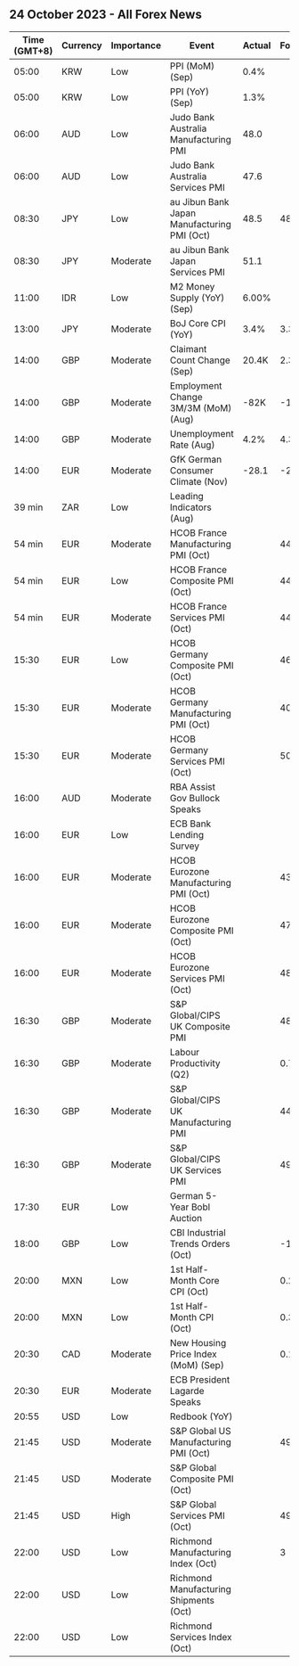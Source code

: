 ## 24 October 2023 - All Forex News

| Time (GMT+8) | Currency | Importance | Event | Actual | Forecast | Previous |
|------|----------|------------|-------|--------|----------|----------|
| 05:00 | KRW | Low | PPI (MoM) (Sep) | 0.4% |  | 0.9% |
| 05:00 | KRW | Low | PPI (YoY) (Sep) | 1.3% |  | 1.0% |
| 06:00 | AUD | Low | Judo Bank Australia Manufacturing PMI | 48.0 |  | 48.7 |
| 06:00 | AUD | Low | Judo Bank Australia Services PMI | 47.6 |  | 51.8 |
| 08:30 | JPY | Low | au Jibun Bank Japan Manufacturing PMI (Oct) | 48.5 | 48.9 | 48.5 |
| 08:30 | JPY | Moderate | au Jibun Bank Japan Services PMI | 51.1 |  | 53.8 |
| 11:00 | IDR | Low | M2 Money Supply (YoY) (Sep) | 6.00% |  | 5.90% |
| 13:00 | JPY | Moderate | BoJ Core CPI (YoY) | 3.4% | 3.3% | 3.3% |
| 14:00 | GBP | Moderate | Claimant Count Change (Sep) | 20.4K | 2.3K | -9.0K |
| 14:00 | GBP | Moderate | Employment Change 3M/3M (MoM) (Aug) | -82K | -198K | -207K |
| 14:00 | GBP | Moderate | Unemployment Rate (Aug) | 4.2% | 4.3% | 4.3% |
| 14:00 | EUR | Moderate | GfK German Consumer Climate (Nov) | -28.1 | -26.6 | -26.7 |
| 39 min | ZAR | Low | Leading Indicators (Aug) |  |  | 110.40% |
| 54 min | EUR | Moderate | HCOB France Manufacturing PMI (Oct) |  | 44.4 | 44.2 |
| 54 min | EUR | Low | HCOB France Composite PMI (Oct) |  | 44.4 | 44.1 |
| 54 min | EUR | Moderate | HCOB France Services PMI (Oct) |  | 44.6 | 44.4 |
| 15:30 | EUR | Low | HCOB Germany Composite PMI (Oct) |  | 46.7 | 46.4 |
| 15:30 | EUR | Moderate | HCOB Germany Manufacturing PMI (Oct) |  | 40.0 | 39.6 |
| 15:30 | EUR | Moderate | HCOB Germany Services PMI (Oct) |  | 50.0 | 50.3 |
| 16:00 | AUD | Moderate | RBA Assist Gov Bullock Speaks |  |  |  |
| 16:00 | EUR | Low | ECB Bank Lending Survey |  |  |  |
| 16:00 | EUR | Moderate | HCOB Eurozone Manufacturing PMI (Oct) |  | 43.7 | 43.4 |
| 16:00 | EUR | Moderate | HCOB Eurozone Composite PMI (Oct) |  | 47.4 | 47.2 |
| 16:00 | EUR | Moderate | HCOB Eurozone Services PMI (Oct) |  | 48.7 | 48.7 |
| 16:30 | GBP | Moderate | S&P Global/CIPS UK Composite PMI |  | 48.7 | 48.5 |
| 16:30 | GBP | Moderate | Labour Productivity (Q2) |  | 0.7% | -1.4% |
| 16:30 | GBP | Moderate | S&P Global/CIPS UK Manufacturing PMI |  | 44.7 | 44.3 |
| 16:30 | GBP | Moderate | S&P Global/CIPS UK Services PMI |  | 49.3 | 49.3 |
| 17:30 | EUR | Low | German 5-Year Bobl Auction |  |  | 2.760% |
| 18:00 | GBP | Low | CBI Industrial Trends Orders (Oct) |  | -16 | -18 |
| 20:00 | MXN | Low | 1st Half-Month Core CPI (Oct) |  | 0.20% | 0.27% |
| 20:00 | MXN | Low | 1st Half-Month CPI (Oct) |  | 0.35% | 0.25% |
| 20:30 | CAD | Moderate | New Housing Price Index (MoM) (Sep) |  | 0.1% | 0.1% |
| 20:30 | EUR | Moderate | ECB President Lagarde Speaks |  |  |  |
| 20:55 | USD | Low | Redbook (YoY) |  |  | 4.6% |
| 21:45 | USD | Moderate | S&P Global US Manufacturing PMI (Oct) |  | 49.5 | 49.8 |
| 21:45 | USD | Moderate | S&P Global Composite PMI (Oct) |  |  | 50.2 |
| 21:45 | USD | High | S&P Global Services PMI (Oct) |  | 49.8 | 50.1 |
| 22:00 | USD | Low | Richmond Manufacturing Index (Oct) |  | 3 | 5 |
| 22:00 | USD | Low | Richmond Manufacturing Shipments (Oct) |  |  | 7 |
| 22:00 | USD | Low | Richmond Services Index (Oct) |  |  | 4 |
